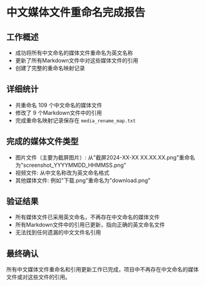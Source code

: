 # 中文媒体文件重命名完成报告

## 工作概述
- 成功将所有中文命名的媒体文件重命名为英文名称
- 更新了所有Markdown文件中对这些媒体文件的引用
- 创建了完整的重命名映射记录

## 详细统计
- 共重命名 109 个中文命名的媒体文件
- 修改了 9 个Markdown文件中的引用
- 完成重命名映射记录保存在 `media_rename_map.txt`

## 完成的媒体文件类型
- 图片文件（主要为截屏图片）: 从"截屏2024-XX-XX XX.XX.XX.png"重命名为"screenshot_YYYYMMDD_HHMMSS.png"
- 视频文件: 从中文名称改为英文命名格式
- 其他媒体文件: 例如"下载.png"重命名为"download.png"

## 验证结果
- 所有媒体文件已采用英文命名，不再存在中文命名的媒体文件
- 所有Markdown文件中的引用已更新，指向正确的英文命名文件
- 无法找到任何遗漏的中文文件名引用

## 最终确认
所有中文媒体文件重命名和引用更新工作已完成，项目中不再存在中文命名的媒体文件或对这些文件的引用。
